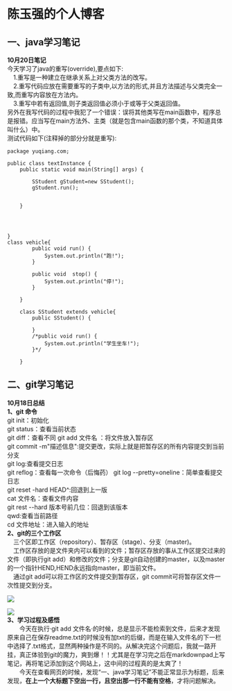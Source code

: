 **陈玉强的个人博客**  
=========  

**一、java学习笔记**  
-------  
**10月20日笔记**  
今天学习了java的重写(override),要点如下:  
&ensp;&ensp;1.重写是一种建立在继承关系上对父类方法的改写。  
&ensp;&ensp;2.重写代码应放在需要重写的子类中,以方法的形式,并且方法描述与父类完全一致,而重写内容放在方法内。  
&ensp;&ensp;3.重写中若有返回值,则子类返回值必须小于或等于父类返回值。  
另外在我写代码的过程中我犯了一个错误：误将其他类写在main函数中，程序总是报错。应当写在main方法外、主类（就是包含main函数的那个类，不知道具体叫什么）中。  
测试代码如下(注释掉的部分分就是重写):  
```
package yuqiang.com;

public class textInstance {
	public static void main(String[] args) {
		
		SStudent gStudent=new SStudent();
		gStudent.run();

		
	}
	
	
	

}
class vehicle{
		public void run() {
			System.out.println("跑!");
		}
		
		public void  stop() {
			System.out.println("停!");
		}
		
	}
	
	class SStudent extends vehicle{
		public SStudent() {
			
		}
		/*public void run() {
			System.out.println("学生坐车!");
		}*/
		
	}  
```

   

**二、git学习笔记**  
-------
**10月18日总结**  
**1、git 命令**  
git init：初始化  
git status：查看当前状态  
git diff：查看不同
git add 文件名 ：将文件放入暂存区  
git commit -m"描述信息":提交更改，实际上就是把暂存区的所有内容提交到当前分支  
git log:查看提交日志  
git reflog：查看每一次命令（后悔药）
git log --pretty=oneline：简单查看提交日志  
git reset -hard HEAD^:回退到上一版  
cat 文件名：查看文件内容  
git rest --hard 版本号前几位：回退到该版本  
qwd:查看当前路径  
cd 文件地址：进入输入的地址  
**2、git的三个工作区**  
&ensp;&ensp;三个区即工作区（repository）、暂存区（stage）、分支（master)。  
&ensp;&ensp;工作区存放的是文件夹内可以看到的文件；暂存区存放的事从工作区提交过来的文件（即执行git add）和修改的文件；分支是git自动创建的master，以及master的一个指针HEND,HEND永远指向master，即当前文件。  
&ensp;&ensp;通过git add可以将工作区的文件提交到暂存区，git commit可将暂存区文件一次性提交到分支。  

![](https://www.liaoxuefeng.com/files/attachments/919020074026336/0)  
        
![](https://www.liaoxuefeng.com/files/attachments/919020100829536/0)  
**3、学习过程及感悟**  
&ensp;&ensp;&ensp;&ensp;今天在执行·git add 文件名·的时候，总是显示不能检索到文件，后来才发现原来自己在保存readme.txt的时候没有加txt的后缀，而是在输入文件名的下一栏中选择了.txt格式，显然两种操作是不同的。从解决完这个问题后，我就一路开挂，真正体验到git的魔力，爽到爆！！尤其是在学习完之后在markdownpad上写笔记，再将笔记添加到这个网站上，这中间的过程真的是太爽了！  
&ensp;&ensp;&ensp;&ensp;今天在查看网页的时候，发现“一、java学习笔记”不能正常显示为标题，后来发现，**在上一个大标题下空出一行，且空出那一行不能有空格**，才将问题解决。
